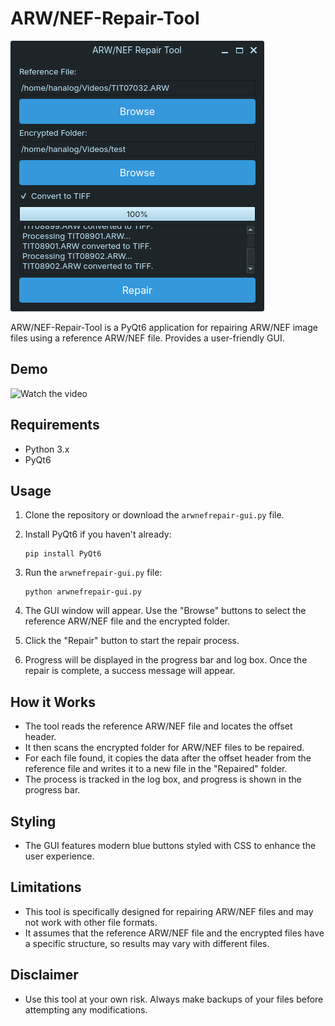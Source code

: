 # ARW/NEF-Repair-Tool

![image](https://github.com/DRCRecoveryData/ARW-NEF-Repair-Tool/blob/main/Images/Screenshot%20from%202024-04-29%2017-42-00.png)

ARW/NEF-Repair-Tool is a PyQt6 application for repairing ARW/NEF image files using a reference ARW/NEF file. Provides a user-friendly GUI.

## Demo

![Watch the video]()

## Requirements

- Python 3.x
- PyQt6

## Usage

1. Clone the repository or download the `arwnefrepair-gui.py` file.
2. Install PyQt6 if you haven't already:
    ```
    pip install PyQt6
    ```

4. Run the `arwnefrepair-gui.py` file:
    ```
    python arwnefrepair-gui.py
    ```
5. The GUI window will appear. Use the "Browse" buttons to select the reference ARW/NEF file and the encrypted folder.
6. Click the "Repair" button to start the repair process.
7. Progress will be displayed in the progress bar and log box. Once the repair is complete, a success message will appear.

## How it Works

- The tool reads the reference ARW/NEF file and locates the offset header.
- It then scans the encrypted folder for ARW/NEF files to be repaired.
- For each file found, it copies the data after the offset header from the reference file and writes it to a new file in the "Repaired" folder.
- The process is tracked in the log box, and progress is shown in the progress bar.

## Styling

- The GUI features modern blue buttons styled with CSS to enhance the user experience.

## Limitations

- This tool is specifically designed for repairing ARW/NEF files and may not work with other file formats.
- It assumes that the reference ARW/NEF file and the encrypted files have a specific structure, so results may vary with different files.

## Disclaimer

- Use this tool at your own risk. Always make backups of your files before attempting any modifications.
